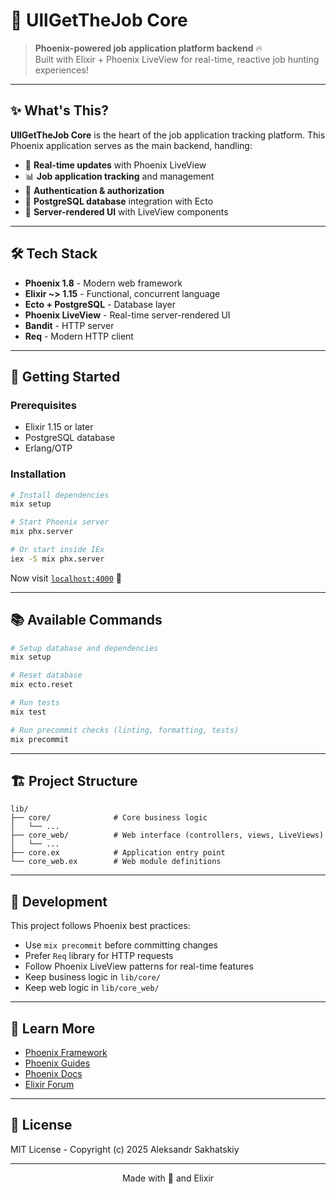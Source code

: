 # 🎯 UllGetTheJob Core

> **Phoenix-powered job application platform backend** 🔥  
> Built with Elixir + Phoenix LiveView for real-time, reactive job hunting experiences!

---

## ✨ What's This?

**UllGetTheJob Core** is the heart of the job application tracking platform. This Phoenix application serves as the main backend, handling:

- 🚀 **Real-time updates** with Phoenix LiveView
- 📊 **Job application tracking** and management
- 🔐 **Authentication & authorization** 
- 💾 **PostgreSQL database** integration with Ecto
- 🎨 **Server-rendered UI** with LiveView components

---

## 🛠️ Tech Stack

- **Phoenix 1.8** - Modern web framework
- **Elixir ~> 1.15** - Functional, concurrent language
- **Ecto + PostgreSQL** - Database layer
- **Phoenix LiveView** - Real-time server-rendered UI
- **Bandit** - HTTP server
- **Req** - Modern HTTP client

---

## 🚀 Getting Started

### Prerequisites

- Elixir 1.15 or later
- PostgreSQL database
- Erlang/OTP

### Installation

```bash
# Install dependencies
mix setup

# Start Phoenix server
mix phx.server

# Or start inside IEx
iex -S mix phx.server
```

Now visit [`localhost:4000`](http://localhost:4000) 🎉

---

## 📚 Available Commands

```bash
# Setup database and dependencies
mix setup

# Reset database
mix ecto.reset

# Run tests
mix test

# Run precommit checks (linting, formatting, tests)
mix precommit
```

---

## 🏗️ Project Structure

```
lib/
├── core/              # Core business logic
│   └── ...
├── core_web/          # Web interface (controllers, views, LiveViews)
│   └── ...
├── core.ex            # Application entry point
└── core_web.ex        # Web module definitions
```

---

## 🧪 Development

This project follows Phoenix best practices:

- Use `mix precommit` before committing changes
- Prefer `Req` library for HTTP requests
- Follow Phoenix LiveView patterns for real-time features
- Keep business logic in `lib/core/`
- Keep web logic in `lib/core_web/`

---

## 📖 Learn More

- [Phoenix Framework](https://www.phoenixframework.org/)
- [Phoenix Guides](https://hexdocs.pm/phoenix/overview.html)
- [Phoenix Docs](https://hexdocs.pm/phoenix)
- [Elixir Forum](https://elixirforum.com/c/phoenix-forum)

---

## 📄 License

MIT License - Copyright (c) 2025 Aleksandr Sakhatskiy

---

<div align="center">
  Made with 💜 and Elixir
</div>
